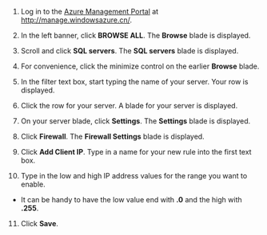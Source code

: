 
<!--
../includes/sql-database-include-ip-address-22-v12portal.md

Latest Freshness check:  2015-09-04 , GeneMi.

As of circa 2015-09-04, the following topics might include this include:
/documentation/articles/sql-database-configure-firewall-settings
/documentation/articles/sql-database-connect-query


## Server-level firewall rules

### Manage server-level firewall rules through the new Azure Management Portal
-->


1. Log in to the [Azure Management Portal](http://manage.windowsazure.cn/) at http://manage.windowsazure.cn/.

2. In the left banner, click **BROWSE ALL**. The **Browse** blade is displayed.

3. Scroll and click **SQL servers**. The **SQL servers** blade is displayed. 



4. For convenience, click the minimize control on the earlier **Browse** blade.

5. In the filter text box, start typing the name of your server. Your row is displayed.

6. Click the row for your server. A blade for your server is displayed.

7. On your server blade, click **Settings**. The **Settings** blade is displayed.

8. Click **Firewall**. The **Firewall Settings** blade is displayed. 



9. Click **Add Client IP**. Type in a name for your new rule into the first text box.

10. Type in the low and high IP address values for the range you want to enable.
 - It can be handy to have the low value end with **.0** and the high with **.255**. 



11. Click **Save**.



<!-- Image references. -->

[b21-FindServerInPortal]: ./media/sql-database-include-ip-address-22-v12portal/firewall-ip-b21-v12portal-findsvr.png

[b31-SettingsFirewallNavig]: ./media/sql-database-include-ip-address-22-v12portal/firewall-ip-b31-v12portal-settingsfirewall.png

[b41-AddRange]: ./media/sql-database-include-ip-address-22-v12portal/firewall-ip-b41-v12portal-addrange.png



<!--
These includes/ files are a sequenced set, but you can pick and choose:

../includes/sql-database-include-ip-address-22-v12portal.md
? ../includes/sql-database-include-ip-address-*.md
-->
